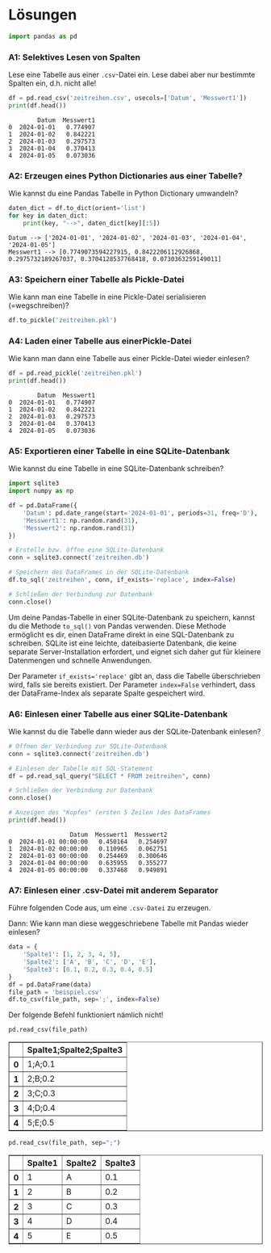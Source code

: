 # Lösungen


```python
import pandas as pd
```

### A1: Selektives Lesen von Spalten

Lese eine Tabelle aus einer `.csv`-Datei ein. Lese dabei aber nur bestimmte Spalten ein, d.h. nicht alle!


```python
df = pd.read_csv('zeitreihen.csv', usecols=['Datum', 'Messwert1'])
print(df.head())
```

            Datum  Messwert1
    0  2024-01-01   0.774907
    1  2024-01-02   0.842221
    2  2024-01-03   0.297573
    3  2024-01-04   0.370413
    4  2024-01-05   0.073036


### A2: Erzeugen eines Python Dictionaries aus einer Tabelle?

Wie kannst du eine Pandas Tabelle in Python Dictionary umwandeln?


```python
daten_dict = df.to_dict(orient='list')
for key in daten_dict:
    print(key, "-->", daten_dict[key][:5])
```

    Datum --> ['2024-01-01', '2024-01-02', '2024-01-03', '2024-01-04', '2024-01-05']
    Messwert1 --> [0.7749073594227915, 0.8422206112926868, 0.2975732189267037, 0.3704128537768418, 0.0730363259149011]


### A3: Speichern einer Tabelle als Pickle-Datei

Wie kann man eine Tabelle in eine Pickle-Datei serialisieren (=wegschreiben)?


```python
df.to_pickle('zeitreihen.pkl')
```

### A4: Laden einer Tabelle aus einerPickle-Datei

Wie kann man dann eine Tabelle aus einer Pickle-Datei wieder einlesen?


```python
df = pd.read_pickle('zeitreihen.pkl')
print(df.head())
```

            Datum  Messwert1
    0  2024-01-01   0.774907
    1  2024-01-02   0.842221
    2  2024-01-03   0.297573
    3  2024-01-04   0.370413
    4  2024-01-05   0.073036


### A5: Exportieren einer Tabelle in eine SQLite-Datenbank

Wie kannst du eine Tabelle in eine SQLite-Datenbank schreiben?


```python
import sqlite3
import numpy as np

df = pd.DataFrame({
    'Datum': pd.date_range(start='2024-01-01', periods=31, freq='D'),
    'Messwert1': np.random.rand(31),
    'Messwert2': np.random.rand(31)
})

# Erstelle bzw. öffne eine SQLite-Datenbank
conn = sqlite3.connect('zeitreihen.db')

# Speichern des DataFrames in der SQLite-Datenbank
df.to_sql('zeitreihen', conn, if_exists='replace', index=False)

# Schließen der Verbindung zur Datenbank
conn.close()
```

Um deine Pandas-Tabelle in einer SQLite-Datenbank zu speichern, kannst du die Methode `to_sql()` von Pandas verwenden. Diese Methode ermöglicht es dir, einen DataFrame direkt in eine SQL-Datenbank zu schreiben. SQLite ist eine leichte, dateibasierte Datenbank, die keine separate Server-Installation erfordert, und eignet sich daher gut für kleinere Datenmengen und schnelle Anwendungen.

Der Parameter `if_exists='replace'` gibt an, dass die Tabelle überschrieben wird, falls sie bereits existiert. Der Parameter `index=False` verhindert, dass der DataFrame-Index als separate Spalte gespeichert wird.

### A6: Einlesen einer Tabelle aus einer SQLite-Datenbank

Wie kannst du die Tabelle dann wieder aus der SQLite-Datenbank einlesen?


```python
# Öffnen der Verbindung zur SQLite-Datenbank
conn = sqlite3.connect('zeitreihen.db')

# Einlesen der Tabelle mit SQL-Statement
df = pd.read_sql_query("SELECT * FROM zeitreihen", conn)

# Schließen der Verbindung zur Datenbank
conn.close()

# Anzeigen des "Kopfes" (ersten 5 Zeilen )des DataFrames
print(df.head())
```

                     Datum  Messwert1  Messwert2
    0  2024-01-01 00:00:00   0.450164   0.254697
    1  2024-01-02 00:00:00   0.110965   0.062751
    2  2024-01-03 00:00:00   0.254469   0.300646
    3  2024-01-04 00:00:00   0.635955   0.355277
    4  2024-01-05 00:00:00   0.337468   0.949891


### A7: Einlesen einer .csv-Datei mit anderem Separator

Führe folgenden Code aus, um eine `.csv-Datei` zu erzeugen.

Dann: Wie kann man diese weggeschriebene Tabelle mit Pandas wieder einlesen?


```python
data = {
    'Spalte1': [1, 2, 3, 4, 5],
    'Spalte2': ['A', 'B', 'C', 'D', 'E'],
    'Spalte3': [0.1, 0.2, 0.3, 0.4, 0.5]
}
df = pd.DataFrame(data)
file_path = 'beispiel.csv'
df.to_csv(file_path, sep=';', index=False)
```

Der folgende Befehl funktioniert nämlich nicht!


```python
pd.read_csv(file_path)
```




<div>
<style scoped>
    .dataframe tbody tr th:only-of-type {
        vertical-align: middle;
    }

    .dataframe tbody tr th {
        vertical-align: top;
    }

    .dataframe thead th {
        text-align: right;
    }
</style>
<table border="1" class="dataframe">
  <thead>
    <tr style="text-align: right;">
      <th></th>
      <th>Spalte1;Spalte2;Spalte3</th>
    </tr>
  </thead>
  <tbody>
    <tr>
      <th>0</th>
      <td>1;A;0.1</td>
    </tr>
    <tr>
      <th>1</th>
      <td>2;B;0.2</td>
    </tr>
    <tr>
      <th>2</th>
      <td>3;C;0.3</td>
    </tr>
    <tr>
      <th>3</th>
      <td>4;D;0.4</td>
    </tr>
    <tr>
      <th>4</th>
      <td>5;E;0.5</td>
    </tr>
  </tbody>
</table>
</div>




```python
pd.read_csv(file_path, sep=";")
```




<div>
<style scoped>
    .dataframe tbody tr th:only-of-type {
        vertical-align: middle;
    }

    .dataframe tbody tr th {
        vertical-align: top;
    }

    .dataframe thead th {
        text-align: right;
    }
</style>
<table border="1" class="dataframe">
  <thead>
    <tr style="text-align: right;">
      <th></th>
      <th>Spalte1</th>
      <th>Spalte2</th>
      <th>Spalte3</th>
    </tr>
  </thead>
  <tbody>
    <tr>
      <th>0</th>
      <td>1</td>
      <td>A</td>
      <td>0.1</td>
    </tr>
    <tr>
      <th>1</th>
      <td>2</td>
      <td>B</td>
      <td>0.2</td>
    </tr>
    <tr>
      <th>2</th>
      <td>3</td>
      <td>C</td>
      <td>0.3</td>
    </tr>
    <tr>
      <th>3</th>
      <td>4</td>
      <td>D</td>
      <td>0.4</td>
    </tr>
    <tr>
      <th>4</th>
      <td>5</td>
      <td>E</td>
      <td>0.5</td>
    </tr>
  </tbody>
</table>
</div>


